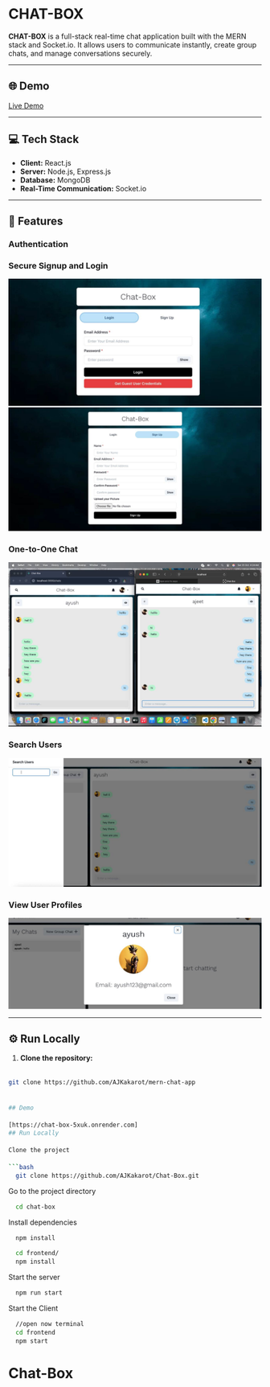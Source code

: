 # CHAT-BOX

**CHAT-BOX** is a full-stack real-time chat application built with the MERN stack and Socket.io. It allows users to communicate instantly, create group chats, and manage conversations securely.

---

## 🌐 Demo

[Live Demo](https://chat-box-5xuk.onrender.com)  

---

## 💻 Tech Stack

- **Client:** React.js  
- **Server:** Node.js, Express.js  
- **Database:** MongoDB  
- **Real-Time Communication:** Socket.io  

---

## 🚀 Features

### Authentication
### Secure Signup and Login
![Login](https://github.com/AJKakarot/Chat-Box/blob/main/screenshots/login.jpg)
![Signup](https://github.com/AJKakarot/Chat-Box/blob/main/screenshots/signup.jpg)

### One-to-One Chat
![Chat Screen](https://github.com/AJKakarot/Chat-Box/blob/main/screenshots/chat.jpg)

### Search Users
![Search Users](https://github.com/AJKakarot/Chat-Box/blob/main/screenshots/search.jpg)

### View User Profiles
![User Profile](https://github.com/AJKakarot/Chat-Box/blob/main/screenshots/profile.jpg)
 

---

## ⚙️ Run Locally

1. **Clone the repository:**
```bash

git clone https://github.com/AJKakarot/mern-chat-app

  
## Demo

[https://chat-box-5xuk.onrender.com]
## Run Locally

Clone the project

```bash
  git clone https://github.com/AJKakarot/Chat-Box.git
```

Go to the project directory

```bash
  cd chat-box
```

Install dependencies

```bash
  npm install
```

```bash
  cd frontend/
  npm install
```

Start the server

```bash
  npm run start
```
Start the Client

```bash
  //open now terminal
  cd frontend
  npm start
```

  # Chat-Box
